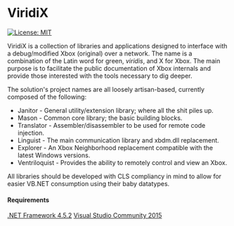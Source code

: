 # ViridiX

[![License: MIT](https://img.shields.io/badge/License-MIT-yellow.svg)](https://opensource.org/licenses/MIT)

ViridiX is a collection of libraries and applications designed to interface with a debug/modified Xbox (original) over a network. The name is a combination of the Latin word for green, *viridis*, and X for Xbox. The main purpose is to facilitate the public documentation of Xbox internals and provide those interested with the tools necessary to dig deeper.

The solution's project names are all loosely artisan-based, currently composed of the following:

  - Janitor - General utility/extension library; where all the shit piles up.
  - Mason - Common core library; the basic building blocks.
  - Translator - Assembler/disassembler to be used for remote code injection.
  - Linguist - The main communication library and xbdm.dll replacement.
  - Explorer - An Xbox Neighborhood replacement compatible with the latest Windows versions.
  - Ventriloquist - Provides the ability to remotely control and view an Xbox.

All libraries should be developed with CLS compliancy in mind to allow for easier VB.NET consumption using their baby datatypes.

#### Requirements

[.NET Framework 4.5.2](https://www.microsoft.com/en-us/download/details.aspx?id=42643)
[Visual Studio Community 2015](https://www.microsoft.com/en-us/download/details.aspx?id=48146)
